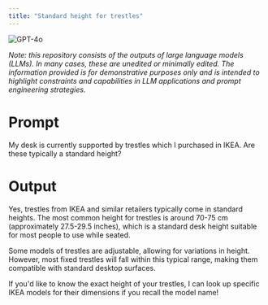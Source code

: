 ```yaml
---
title: "Standard height for trestles"
---
```

![GPT-4o](https://img.shields.io/badge/GPT--4o-3333FF?style=for-the-badge&logo=openai&logoColor=white)



*Note: this repository consists of the outputs of large language models (LLMs). In many cases, these are unedited or minimally edited. The information provided is for demonstrative purposes only and is intended to highlight constraints and capabilities in LLM applications and prompt engineering strategies.*


# Prompt

My desk is currently supported by trestles which I purchased in IKEA. Are these typically a standard height?

# Output

Yes, trestles from IKEA and similar retailers typically come in standard heights. The most common height for trestles is around 70-75 cm (approximately 27.5-29.5 inches), which is a standard desk height suitable for most people to use while seated.

Some models of trestles are adjustable, allowing for variations in height. However, most fixed trestles will fall within this typical range, making them compatible with standard desktop surfaces.

If you'd like to know the exact height of your trestles, I can look up specific IKEA models for their dimensions if you recall the model name!